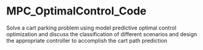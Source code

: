 # MPC_OptimalControl_Code
Solve a cart parking problem using model predictive optimal control optimization and discuss the classification of different scenarios and design the appropriate controller to accomplish the cart path prediction
